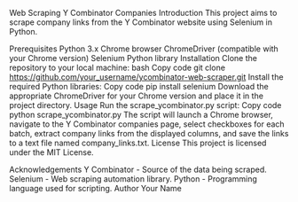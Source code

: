 Web Scraping Y Combinator Companies
Introduction
This project aims to scrape company links from the Y Combinator website using Selenium in Python.

Prerequisites
Python 3.x
Chrome browser
ChromeDriver (compatible with your Chrome version)
Selenium Python library
Installation
Clone the repository to your local machine:
bash
Copy code
git clone https://github.com/your_username/ycombinator-web-scraper.git
Install the required Python libraries:
Copy code
pip install selenium
Download the appropriate ChromeDriver for your Chrome version and place it in the project directory.
Usage
Run the scrape_ycombinator.py script:
Copy code
python scrape_ycombinator.py
The script will launch a Chrome browser, navigate to the Y Combinator companies page, select checkboxes for each batch, extract company links from the displayed columns, and save the links to a text file named company_links.txt.
License
This project is licensed under the MIT License.

Acknowledgements
Y Combinator - Source of the data being scraped.
Selenium - Web scraping automation library.
Python - Programming language used for scripting.
Author
Your Name
